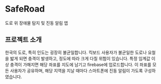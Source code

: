 # SafeRoad
도로 위 장애물 탐지 및 진동 알림 앱

## 프로젝트 소개
한국의 도로, 특히 인도는 굉장히 불균일합니다. 
킥보드 사용자가 불균일한 도로나 요철을 밟게 되면 충격이 발생하고, 정도에 따라 크게 다칠 위험이 있습니다.
특정 임계값 이상 충격이 가해지면 해당 좌표를 지도에 남기고 firebase에 업로드합니다.
이 좌표를 모든 사용자가 공유하며, 해당 지역을 지날 때마다 스마트폰에 진동 알림이 가도록 구성하였습니다.


